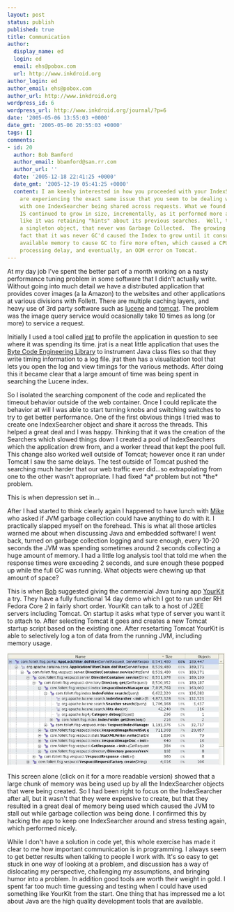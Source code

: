 ```yaml
---
layout: post
status: publish
published: true
title: Communication
author:
  display_name: ed
  login: ed
  email: ehs@pobox.com
  url: http://www.inkdroid.org
author_login: ed
author_email: ehs@pobox.com
author_url: http://www.inkdroid.org
wordpress_id: 6
wordpress_url: http://www.inkdroid.org/journal/?p=6
date: '2005-05-06 13:55:03 +0000'
date_gmt: '2005-05-06 20:55:03 +0000'
tags: []
comments:
- id: 20
  author: Bob Bamford
  author_email: bbamford@san.rr.com
  author_url: ''
  date: '2005-12-18 22:41:25 +0000'
  date_gmt: '2005-12-19 05:41:25 +0000'
  content: I am keenly interested in how you proceeded with your IndexSearcher management.  We
    are experiencing the exact same issue that you seem to be dealing with.  We started
    with one IndexSearcher being shared across requests. What we found was that this
    IS continued to grow in size, incrementally, as it performed more and more searches.  Almost
    like it was retaining "hints" about its previous searches.  Well, the IS was inside
    a singleton object, that never was Garbage Collected.  The growing index and the
    fact that it was never GC'd caused the Index to grow until it consumed enough
    available memory to cause GC to fire more often, which caused a CPU spike/request
    processing delay, and eventually, an OOM error on Tomcat.
---
```


<p>At my day job I've spent the better part of a month working on a nasty performance tuning problem in some software that I didn't actually write. Without going into much detail we have a distributed application that provides cover images (a la Amazon) to the websites and other applications at various divisions with Follett. There are multiple caching layers, and heavy use of 3rd party software such as <a href="http://lucene.apache.org">lucene</a> and <a href="http://jakarta.apache.org/tomcat/">tomcat</a>. The problem was the image query service would ocasionally take 10 times as long (or more) to service a request.</p>
<p>Initially I used a tool called <a href="http://jrat.sourceforge.net/">jrat</a> to profile the application in question to see where it was spending its time. jrat is a neat little application that uses the <a href="http://jakarta.apache.org/bcel/">Byte Code Engineering Library</a> to instrument Java class files so that they write timing information to a log file. jrat then has a visualization tool that lets you open the log and view timings for the various methods. After doing this it became clear that a large amount of time was being spent in searching the Lucene index.</p>
<p>So I isolated the searching component of the code and replicated the timeout behavior outside of the web container. Once I could replicate the behavior at will I was able to start turning knobs and switching switches to try to get better performance. One of the first obvious things I tried was to create one IndexSearcher object and share it across the threads. This helped a great deal and I was happy. Thinking that it was the creation of the Searchers which slowed things down I created a pool of IndexSearchers which the application drew from, and a worker thread that kept the pool full.  This change also worked well outside of Tomcat; however once it ran under Tomcat I saw the same delays. The test outside of Tomcat pushed the searching much harder that our web traffic ever did...so extrapolating from one to the other wasn't appropriate. I had fixed *a* problem but not *the* problem.</p>
<p>This is when depression set in...</p>
<p>After I had started to think clearly again I happened to have lunch with <a href="http://www.stresscafe.com/">Mike</a> who asked if JVM garbage collection could have anything to do with it. I practically slapped myself on the forehead. This is what all those articles warned me about when discussing Java and embedded software! I went back, turned on garbage collection logging and sure enough, every 10-20 seconds the JVM was spending sometimes around 2 seconds collecting a huge amount of memory.  I had a little log analysis tool that told me when the response times were exceeding 2 seconds, and sure enough these popped up while the full GC was running. What objects were chewing up that amount of space?</p>
<p>This is when <a href="http://www.jroller.com/page/bdaug">Bob</a> suggested giving the commercial Java tuning app <a href="http://www.yourkit.com">YourKit</a> a try. They have a fully functional 14 day demo which I got to run under RH Fedora Core 2 in fairly short order. YourKit can talk to a host of J2EE servers including Tomcat. On startup it asks what type of server you want it to attach to. After selecting Tomcat it goes and creates a new Tomcat startup script based on the existing one. After resetarting Tomcat YourKit is able to selectively log a ton of data from the running JVM, including memory usage.</p>
<p><a href="/images/your_kit.jpg"><img src="/images/your_kit.jpg"  border="0"/ width="500"/></a></p>
<p>This screen alone (click on it for a more readable version) showed that a large chunk of memory was being used up by all the IndexSearcher objects that were being created. So I had been right to focus on the IndexSearcher after all, but it wasn't that they were expensive to create, but that they resulted in a great deal of memory being used which caused the JVM to stall out while garbage collection was being done. I confirmed this by hacking the app to keep one IndexSearcher around and stress testing again, which performed nicely.</p>
<p>While I don't have a solution in code yet, this whole exercise has made it clear to me how important communication is in programming.  I always seem to get better results when talking to people I work with. It's so easy to get stuck in one way of looking at a problem, and discussion has a way of dislocating my perspective, challenging my assumptions, and bringing humor into a problem.  In addition good tools are worth their weight in gold. I spent far too much time guessing and testing when I could have used something like YourKit from the start.  One thing that has impressed me a lot about Java are the high quality development tools that are available.</p>
